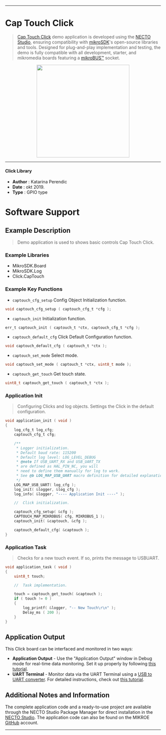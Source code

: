 
---
# Cap Touch Click

> [Cap Touch Click](https://www.mikroe.com/?pid_product=MIKROE-2888) demo application is developed using
the [NECTO Studio](https://www.mikroe.com/necto), ensuring compatibility with [mikroSDK](https://www.mikroe.com/mikrosdk)'s
open-source libraries and tools. Designed for plug-and-play implementation and testing, the demo is fully compatible with
all development, starter, and mikromedia boards featuring a [mikroBUS&trade;](https://www.mikroe.com/mikrobus) socket.

<p align="center">
  <img src="https://www.mikroe.com/?pid_product=MIKROE-2888&image=1" height=300px>
</p>

---

#### Click Library

- **Author**        : Katarina Perendic
- **Date**          : okt 2019.
- **Type**          : GPIO type

# Software Support

## Example Description

>  Demo application is used to shows basic controls Cap Touch Click.

### Example Libraries

- MikroSDK.Board
- MikroSDK.Log
- Click.CapTouch

### Example Key Functions

- `captouch_cfg_setup` Config Object Initialization function. 
```c
void captouch_cfg_setup ( captouch_cfg_t *cfg );
``` 
 
- `captouch_init` Initialization function. 
```c
err_t captouch_init ( captouch_t *ctx, captouch_cfg_t *cfg );
```

- `captouch_default_cfg` Click Default Configuration function. 
```c
void captouch_default_cfg ( captouch_t *ctx );
```

- `captouch_set_mode` Select mode. 
```c
void captouch_set_mode ( captouch_t *ctx, uint8_t mode );
```
 
- `captouch_get_touch` Get touch state. 
```c
uint8_t captouch_get_touch ( captouch_t *ctx );
```

### Application Init

> Configuring Clicks and log objects.
> Settings the Click in the default configuration.

```c
void application_init ( void )
{
    log_cfg_t log_cfg;
    captouch_cfg_t cfg;

    /** 
     * Logger initialization.
     * Default baud rate: 115200
     * Default log level: LOG_LEVEL_DEBUG
     * @note If USB_UART_RX and USB_UART_TX 
     * are defined as HAL_PIN_NC, you will 
     * need to define them manually for log to work. 
     * See @b LOG_MAP_USB_UART macro definition for detailed explanation.
     */
    LOG_MAP_USB_UART( log_cfg );
    log_init( &logger, &log_cfg );
    log_info( &logger, "---- Application Init ----" );

    //  Click initialization.

    captouch_cfg_setup( &cfg );
    CAPTOUCH_MAP_MIKROBUS( cfg, MIKROBUS_1 );
    captouch_init( &captouch, &cfg );

    captouch_default_cfg( &captouch );
}
```

### Application Task

> Checks for a new touch event. If so, prints the message to USBUART.

```c
void application_task ( void )
{
    uint8_t touch;

    //  Task implementation.

    touch = captouch_get_touch( &captouch );
    if ( touch != 0 )
    {
        log_printf( &logger, "-- New Touch\r\n" );
        Delay_ms ( 200 );
    }
}
```

## Application Output

This Click board can be interfaced and monitored in two ways:
- **Application Output** - Use the "Application Output" window in Debug mode for real-time data monitoring.
Set it up properly by following [this tutorial](https://www.youtube.com/watch?v=ta5yyk1Woy4).
- **UART Terminal** - Monitor data via the UART Terminal using
a [USB to UART converter](https://www.mikroe.com/click/interface/usb?interface*=uart,uart). For detailed instructions,
check out [this tutorial](https://help.mikroe.com/necto/v2/Getting%20Started/Tools/UARTTerminalTool).

## Additional Notes and Information

The complete application code and a ready-to-use project are available through the NECTO Studio Package Manager for 
direct installation in the [NECTO Studio](https://www.mikroe.com/necto). The application code can also be found on
the MIKROE [GitHub](https://github.com/MikroElektronika/mikrosdk_click_v2) account.

---
